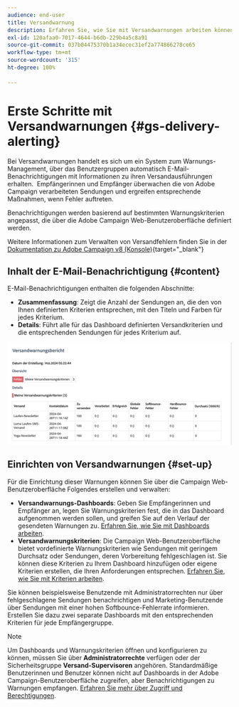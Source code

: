```yaml
---
audience: end-user
title: Versandwarnung
description: Erfahren Sie, wie Sie mit Versandwarnungen arbeiten können.
exl-id: 120afaa0-7017-4644-b6db-229b4a5c8a91
source-git-commit: 037b04475370b1a34ecec31ef2a774866278ce65
workflow-type: tm+mt
source-wordcount: '315'
ht-degree: 100%

---
```


# Erste Schritte mit Versandwarnungen {#gs-delivery-alerting}

Bei Versandwarnungen handelt es sich um ein System zum Warnungs-Management, über das Benutzergruppen automatisch E-Mail-Benachrichtigungen mit Informationen zu ihren Versandausführungen erhalten.  Empfängerinnen und Empfänger überwachen die von Adobe Campaign verarbeiteten Sendungen und ergreifen entsprechende Maßnahmen, wenn Fehler auftreten.

Benachrichtigungen werden basierend auf bestimmten Warnungskriterien angepasst, die über die Adobe Campaign Web-Benutzeroberfläche definiert werden.

Weitere Informationen zum Verwalten von Versandfehlern finden Sie in der [Dokumentation zu Adobe Campaign v8 (Konsole)](https://experienceleague.adobe.com/de/docs/campaign/campaign-v8/send/failures/delivery-failures#send){target="_blank"}

## Inhalt der E-Mail-Benachrichtigung {#content}

E-Mail-Benachrichtigungen enthalten die folgenden Abschnitte:

* **Zusammenfassung**: Zeigt die Anzahl der Sendungen an, die den von Ihnen definierten Kriterien entsprechen, mit den Titeln und Farben für jedes Kriterium.
* **Details**: Führt alle für das Dashboard definierten Versandkriterien und die entsprechenden Sendungen für jedes Kriterium auf.

![Beschreibung: Dieser Screenshot zeigt das Layout der E-Mail-Benachrichtigung, einschließlich der Abschnitte „Zusammenfassung“ und „Details“.](assets/alerting-email.png)

## Einrichten von Versandwarnungen {#set-up}

Für die Einrichtung dieser Warnungen können Sie über die Campaign Web-Benutzeroberfläche Folgendes erstellen und verwalten:

* **Versandwarnungs-Dashboards**: Geben Sie Empfängerinnen und Empfänger an, legen Sie Warnungskriterien fest, die in das Dashboard aufgenommen werden sollen, und greifen Sie auf den Verlauf der gesendeten Warnungen zu. [Erfahren Sie, wie Sie mit Dashboards arbeiten](../msg/delivery-alerting-dashboards.md).
* **Versandwarnungskriterien**: Die Campaign Web-Benutzeroberfläche bietet vordefinierte Warnungskriterien wie Sendungen mit geringem Durchsatz oder Sendungen, deren Vorbereitung fehlgeschlagen ist. Sie können diese Kriterien zu Ihrem Dashboard hinzufügen oder eigene Kriterien erstellen, die Ihren Anforderungen entsprechen. [Erfahren Sie, wie Sie mit Kriterien arbeiten](../msg/delivery-alerting-criteria.md).

Sie können beispielsweise Benutzende mit Administratorrechten nur über fehlgeschlagene Sendungen benachrichtigen und Marketing-Benutzende über Sendungen mit einer hohen Softbounce-Fehlerrate informieren. Erstellen Sie dazu zwei separate Dashboards mit den entsprechenden Kriterien für jede Empfängergruppe.

>[!NOTE]
>
>Um Dashboards und Warnungskriterien öffnen und konfigurieren zu können, müssen Sie über **Administratorrechte** verfügen oder der Sicherheitsgruppe **Versand-Supervisoren** angehören. Standardmäßige Benutzerinnen und Benutzer können nicht auf Dashboards in der Adobe Campaign-Benutzeroberfläche zugreifen, aber Benachrichtigungen zu Warnungen empfangen. [Erfahren Sie mehr über Zugriff und Berechtigungen](../get-started/permissions.md).